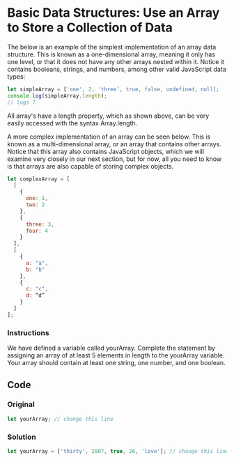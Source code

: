 # Basic Data Structures: Use an Array to Store a Collection of Data

The below is an example of the simplest implementation of an array data structure. This is known as a one-dimensional array, meaning it only has one level, or that it does not have any other arrays nested within it. Notice it contains booleans, strings, and numbers, among other valid JavaScript data types:

```javascript
let simpleArray = ['one', 2, 'three’, true, false, undefined, null];
console.log(simpleArray.length);
// logs 7
```
All array's have a length property, which as shown above, can be very easily accessed with the syntax Array.length.

A more complex implementation of an array can be seen below. This is known as a multi-dimensional array, or an array that contains other arrays. Notice that this array also contains JavaScript objects, which we will examine very closely in our next section, but for now, all you need to know is that arrays are also capable of storing complex objects.

```javascript
let complexArray = [
  [
    {
      one: 1,
      two: 2
    },
    {
      three: 3,
      four: 4
    }
  ],
  [
    {
      a: "a",
      b: "b"
    },
    {
      c: "c",
      d: “d”
    }
  ]
];
```

### Instructions

We have defined a variable called yourArray. Complete the statement by assigning an array of at least 5 elements in length to the yourArray variable. Your array should contain at least one string, one number, and one boolean.

## Code

### Original

```javascript
let yourArray; // change this line
```

### Solution

```javascript
let yourArray = ['thirty', 2007, true, 26, 'love']; // change this line
```

